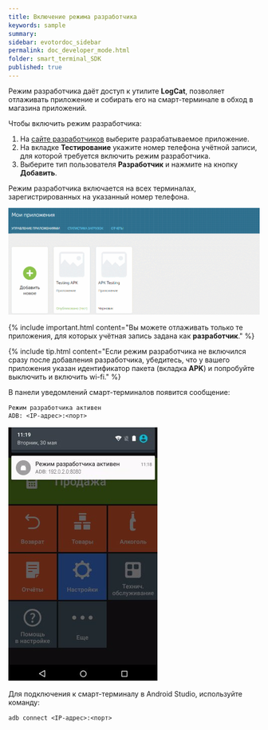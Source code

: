 ```yaml
---
title: Включение режима разработчика
keywords: sample
summary:
sidebar: evotordoc_sidebar
permalink: doc_developer_mode.html
folder: smart_terminal_SDK
published: true
---
```


Режим разработчика даёт доступ к утилите **LogCat**, позволяет отлаживать приложение и собирать его на смарт-терминале в обход в магазина приложений.

Чтобы включить режим разработчика:

1. На [сайте разработчиков](https://dev.evotor.ru) выберите разрабатываемое приложение.
2. На вкладке **Тестирование** укажите номер телефона учётной записи, для которой требуется включить режим разработчика.
3. Выберите тип пользователя **Разработчик** и нажмите на кнопку **Добавить**.

  Режим разработчика включается на всех терминалах, зарегистрированных на указанный номер телефона.

![Режим разработчика на сайте разработчиков](images/developer_mode_enabling.gif "Режим разработчика на сайте разработчиков")

{% include important.html content="Вы можете отлаживать только те приложения, для которых учётная запись задана как **разработчик**." %}

{% include tip.html content="Если режим разработчика не включился сразу после добавления разработчика, убедитесь, что у вашего приложения указан идентификатор пакета (вкладка **APK**) и попробуйте выключить и включить wi-fi." %}

В панели уведомлений смарт-терминалов появится сообщение:
```1
Режим разработчика активен
ADB: <IP-адрес>:<порт>
```

![Режим разработчика на терминале](images/developer_mode.png "Режим разработчика на терминале")

Для подключения к смарт-терминалу в Android Studio, используйте команду:
```1
adb connect <IP-адрес>:<порт>
```
